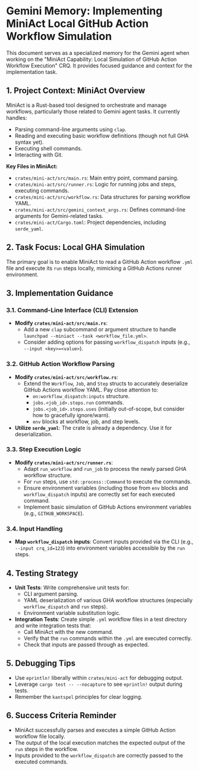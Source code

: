 # Gemini Memory: Implementing MiniAct Local GitHub Action Workflow Simulation

This document serves as a specialized memory for the Gemini agent when working on the "MiniAct Capability: Local Simulation of GitHub Action Workflow Execution" CRQ. It provides focused guidance and context for the implementation task.

## 1. Project Context: MiniAct Overview

MiniAct is a Rust-based tool designed to orchestrate and manage workflows, particularly those related to Gemini agent tasks. It currently handles:
*   Parsing command-line arguments using `clap`.
*   Reading and executing basic workflow definitions (though not full GHA syntax yet).
*   Executing shell commands.
*   Interacting with Git.

**Key Files in MiniAct:**
*   `crates/mini-act/src/main.rs`: Main entry point, command parsing.
*   `crates/mini-act/src/runner.rs`: Logic for running jobs and steps, executing commands.
*   `crates/mini-act/src/workflow.rs`: Data structures for parsing workflow YAML.
*   `crates/mini-act/src/gemini_context_args.rs`: Defines command-line arguments for Gemini-related tasks.
*   `crates/mini-act/Cargo.toml`: Project dependencies, including `serde_yaml`.

## 2. Task Focus: Local GHA Simulation

The primary goal is to enable MiniAct to read a GitHub Action workflow `.yml` file and execute its `run` steps locally, mimicking a GitHub Actions runner environment.

## 3. Implementation Guidance

### 3.1. Command-Line Interface (CLI) Extension

*   **Modify `crates/mini-act/src/main.rs`**:
    *   Add a new `clap` subcommand or argument structure to handle `launchpad --miniact --task <workflow_file.yml>`.
    *   Consider adding options for passing `workflow_dispatch` inputs (e.g., `--input <key>=<value>`).

### 3.2. GitHub Action Workflow Parsing

*   **Modify `crates/mini-act/src/workflow.rs`**:
    *   Extend the `Workflow`, `Job`, and `Step` structs to accurately deserialize GitHub Actions workflow YAML. Pay close attention to:
        *   `on:workflow_dispatch:inputs` structure.
        *   `jobs.<job_id>.steps.run` commands.
        *   `jobs.<job_id>.steps.uses` (initially out-of-scope, but consider how to gracefully ignore/warn).
        *   `env` blocks at workflow, job, and step levels.
*   **Utilize `serde_yaml`**: The crate is already a dependency. Use it for deserialization.

### 3.3. Step Execution Logic

*   **Modify `crates/mini-act/src/runner.rs`**:
    *   Adapt `run_workflow` and `run_job` to process the newly parsed GHA workflow structure.
    *   For `run` steps, use `std::process::Command` to execute the commands.
    *   Ensure environment variables (including those from `env` blocks and `workflow_dispatch` inputs) are correctly set for each executed command.
    *   Implement basic simulation of GitHub Actions environment variables (e.g., `GITHUB_WORKSPACE`).

### 3.4. Input Handling

*   **Map `workflow_dispatch` inputs**: Convert inputs provided via the CLI (e.g., `--input crq_id=123`) into environment variables accessible by the `run` steps.

## 4. Testing Strategy

*   **Unit Tests**: Write comprehensive unit tests for:
    *   CLI argument parsing.
    *   YAML deserialization of various GHA workflow structures (especially `workflow_dispatch` and `run` steps).
    *   Environment variable substitution logic.
*   **Integration Tests**: Create simple `.yml` workflow files in a test directory and write integration tests that:
    *   Call MiniAct with the new command.
    *   Verify that the `run` commands within the `.yml` are executed correctly.
    *   Check that inputs are passed through as expected.

## 5. Debugging Tips

*   Use `eprintln!` liberally within `crates/mini-act` for debugging output.
*   Leverage `cargo test -- --nocapture` to see `eprintln!` output during tests.
*   Remember the `kantspel` principles for clear logging.

## 6. Success Criteria Reminder

*   MiniAct successfully parses and executes a simple GitHub Action workflow file locally.
*   The output of the local execution matches the expected output of the `run` steps in the workflow.
*   Inputs provided to the `workflow_dispatch` are correctly passed to the executed commands.
